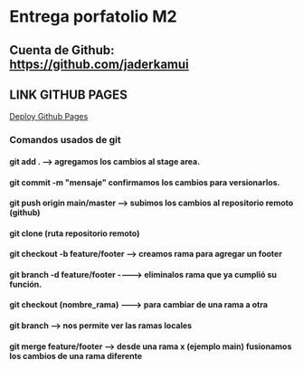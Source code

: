# Entrega porfatolio M2

## Cuenta de Github: https://github.com/jaderkamui

## LINK GITHUB PAGES

[Deploy Github Pages](https://jaderkamui.github.io/tienda-prueba/)

### Comandos usados de git

#### git add . --> agregamos los cambios al stage area.

#### git commit -m "mensaje" confirmamos los cambios para versionarlos.

#### git push origin main/master --> subimos los cambios al repositorio remoto (github)

#### git clone (ruta repositorio remoto)

#### git checkout -b feature/footer --> creamos rama para agregar un footer

#### git branch -d feature/footer ----> eliminalos rama que ya cumplió su función.

#### git checkout (nombre_rama) ---> para cambiar de una rama a otra

#### git branch --> nos permite ver las ramas locales

#### git merge feature/footer --> desde una rama x (ejemplo main) fusionamos los cambios de una rama diferente